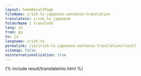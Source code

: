 ```yaml
---
layout: homeResultPage
fileName: irish-to-japanese-sentence-translation
translatein: irish_to_japanese
folderName : translate
lang: ja
from: ga
to: ja
langname: irish-to
permalink: /ja/irish-to-japanese-sentence-translation/result
sitemap: false
nointernationalization: true
---
```

{% include result/translateinto.html %}

<script src="/js/result/translation.js" data-foldername="{{page.folderName}}" data-lang="{{page.lang}}"></script>
